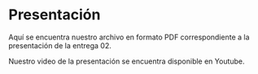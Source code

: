 # Presentación

Aquí se encuentra nuestro archivo en formato PDF correspondiente a la presentación de la entrega 02.

Nuestro video de la presentación se encuentra disponible en Youtube.
